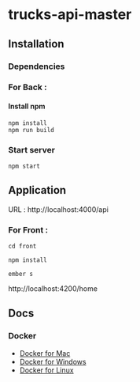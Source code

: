 # trucks-api-master


## Installation

### Dependencies

### For Back :

#### Install npm

```
npm install
npm run build
```

### Start server
`npm start`


## Application 
URL : http://localhost:4000/api

### For Front :

`cd front`

`npm install`

`ember s`

http://localhost:4200/home



## Docs

### Docker

* [Docker for Mac](https://docs.docker.com/docker-for-mac/)
* [Docker for Windows](https://docs.docker.com/docker-for-windows/)
* [Docker for Linux](https://docs.docker.com/engine/installation/linux/)
